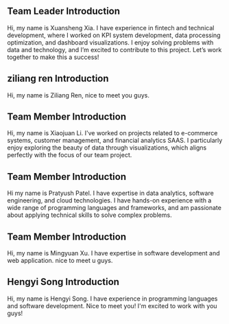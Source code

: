 ## Team Leader Introduction
Hi, my name is Xuansheng Xia. I have experience in fintech and technical development, where I worked on KPI system development, data processing optimization, and dashboard visualizations. I enjoy solving problems with data and technology, and I’m excited to contribute to this project. Let’s work together to make this a success!

## ziliang ren Introduction
Hi, my name is Ziliang Ren, nice to meet you guys. 

## Team Member Introduction
Hi, my name is Xiaojuan Li. I've worked on projects related to e-commerce systems, customer management, and financial analytics SAAS. I particularly enjoy exploring the beauty of data through visualizations, which aligns perfectly with the focus of our team project.

## Team Member Introduction
Hi my name is Pratyush Patel. I have expertise in data analytics, software engineering, and cloud technologies. I have hands-on experience with a wide range of programming languages and frameworks, and am passionate about applying technical skills to solve complex problems.

## Team Member Introduction
Hi, my name is Mingyuan Xu. I have expertise in software development and web application. nice to meet u guys.

## Hengyi Song Introduction
Hi, my name is Hengyi Song. I have experience in programming languages and software development. Nice to meet you! I'm excited to work with you guys!
